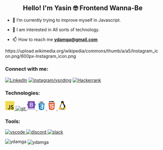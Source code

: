 <h2 align="center">Hello! I'm Yasin 🤓 Frontend Wanna-Be</h1>

  
- 🌱 I’m currently trying to improve myself in Javascript.

- 📝 I am interested in All sorts of technology.

- 📫 How to reach me **ydamga@gmail.com**
 </p>
https://upload.wikimedia.org/wikipedia/commons/thumb/a/a5/Instagram_icon.png/600px-Instagram_icon.png
<h3 align="left">Connect with me:</h3>
<p align="left">
<a href="https://linkedin.com/in/yasin-damga" target="blank" rel=”noopener”><img align="center" src="https://velanovascular.com/wp-content/uploads/2020/06/LinkedIn.png" alt="LinkedIn" height="30" width="30" /></a>
<a href="instagram.com/ysndmg" target="blank" rel=”noopener”><img align="center" src="https://upload.wikimedia.org/wikipedia/commons/thumb/a/a5/Instagram_icon.png/600px-Instagram_icon.png" alt="instagram/ysndmg" height="30" width="30" /></a>
<a href="https://www.hackerrank.com/ydamga" target="blank" rel=”noopener”><img align="center" src="https://cdn.icon-icons.com/icons2/2389/PNG/512/hackerrank_logo_icon_145206.png" alt="Hackerrank" height="30" width="30" /></a>
</p>

<h3 align="left">Technologies:</h3>
<p align="left"> 
<a href="https://developer.mozilla.org/en-US/docs/Web/JavaScript" target="_blank" rel=”noopener”> <img src="https://raw.githubusercontent.com/devicons/devicon/master/icons/javascript/javascript-original.svg" alt="javascript" width="30" height="30"/> </a> 
<a href="https://git-scm.com/" target="_blank" rel=”noopener”> <img src="https://www.vectorlogo.zone/logos/git-scm/git-scm-icon.svg" alt="git" width="30" height="30"/> </a>
<a href="https://getbootstrap.com" target="_blank" rel=”noopener”> <img src="https://raw.githubusercontent.com/devicons/devicon/master/icons/bootstrap/bootstrap-plain-wordmark.svg" alt="bootstrap" width="30" height="30"/> </a>
<a href="https://www.w3schools.com/css/" target="_blank" rel=”noopener”> <img src="https://raw.githubusercontent.com/devicons/devicon/master/icons/css3/css3-original-wordmark.svg" alt="css3" width="28" height="28"/> </a> 
<a href="https://www.w3.org/html/" target="_blank" rel=”noopener”> <img src="https://raw.githubusercontent.com/devicons/devicon/master/icons/html5/html5-original-wordmark.svg" alt="html5" width="30" height="30"/> </a> 
<a href="https://www.linux.org/" target="_blank" rel=”noopener”> <img src="https://raw.githubusercontent.com/devicons/devicon/master/icons/linux/linux-original.svg" alt="linux" width="30" height="30"/> </a> 

  
<h3 align="left">Tools:</h3>
<a href="https://code.visualstudio.com/" target="_blank" rel=”noopener”> <img src="https://upload.wikimedia.org/wikipedia/commons/thumb/9/9a/Visual_Studio_Code_1.35_icon.svg/1024px-Visual_Studio_Code_1.35_icon.svg.png" alt="vscode" width="30" height="30"/> </a>
<a href="https://discord.com/" target="_blank" rel=”noopener”> <img src="https://cdn4.iconfinder.com/data/icons/logos-and-brands/512/91_Discord_logo_logos-512.png" alt="discord" width="30" height="30"/> </a> 
<a href="https://slack.com/intl/en-tr/" target="_blank" rel=”noopener”> <img src="https://cdn.brandfolder.io/5H442O3W/as/pl546j-7le8zk-4nzzs1/Slack_Mark_Web.png" alt="slack" width="37" height="37"/> </a>

</p>

<p><img align="left" src="https://github-readme-stats.vercel.app/api/top-langs?username=ydamga&show_icons=true&theme=radical&locale=en&layout=compact" alt="ydamga" /></p>

<p>&nbsp;<img align="center" src="https://github-readme-stats.vercel.app/api?username=ydamga&show_icons=true&theme=dark&locale=en" alt="ydamga" width="50%" /></p>
